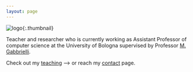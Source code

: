 ```yaml
---
layout: page
---
```


<style>
    .thumbnail {
        width: 75px;
        height: 75px;
        border-radius: 50%;
        border: 1px solid #ddd;
        padding: 5px;
        background-color: #fff;
    }
</style>

![logo](assets/images/logo.png){:.thumbnail}

Teacher and researcher who is currently working as Assistant Professor of computer science at the University of Bologna supervised by Professor [M. Gabbrielli](cs.unibo.it/~gabbri).

Check out my [teaching](teaching) --> or reach my [contact](contact) page.
